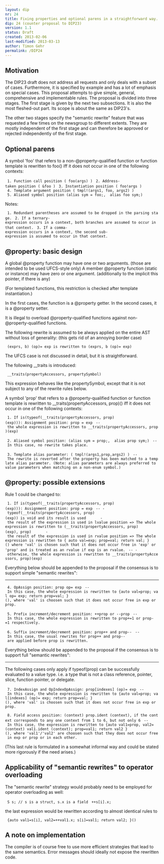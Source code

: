 ```yaml
---
layout: dip
nr: 24
title: Fixing properties and optional parens in a straightforward way.
dip: 24 (counter proposal to DIP23)
version: 1.1
status: Draft
created: 2013-02-06
last-modified: 2013-03-13
author: Timon Gehr
permalink: /DIP24
---
```


Motivation
----------

The DIP23 draft does not address all requests and only deals with a
subset of cases. Furthermore, it is specified by example and has a lot
of emphasis on special cases. This proposal attempts to give simple,
general, comprehensive and implementable rules. The proposal is divided
into three stages. The first stage is given by the next two subsections.
It is also the most fleshed-out part. Its scope is about the same as
DIP23's.

The other two stages specify the "semantic rewrite" feature that was
requested a few times on the newsgroup to different extents. They are
mostly independent of the first stage and can therefore be approved or
rejected independently of the first stage.

Optional parens
---------------

A symbol 'foo' that refers to a non-@property-qualified function or
function template is rewritten to foo() iff it does not occur in one of
the following contexts:

` 1. Function call position ( foo(args) )`
` 2. Address-taken position ( &foo )`
` 3. Instantiation position ( foo!args )`
` 4. Template argument position ( tmpl!(args1, foo, args2) )`
` 5. Aliased symbol position (alias sym = foo;,  alias foo sym;)`

Notes:

` 1. Redundant parentheses are assumed to be dropped in the parsing stage.`
` 2. If a ternary-expression occurs in a context, both branches are assumed to occur in that context.`
` 3. If a comma-expression occurs in a context, the second sub-expression is assumed to occur in that context.`

@property: basic design
-----------------------

A global @property function may have one or two arguments. (those are
intended to be used UFCS-style only) A member @property function (static
or instance) may have zero or one argument. (additionally to the
implicit this pointer, if there is any)

(For templated functions, this restriction is checked after template
instantiation.)

In the first cases, the function is a @property getter. In the second
cases, it is a @property setter.

It is illegal to overload @property-qualified functions against
non-@property-qualified functions.

The following rewrite is assumed to be always applied on the entire AST
without loss of generality: (this gets rid of an annoying border case)

` (exprs, b) (op)= exp is rewritten to (exprs, b (op)= exp)`

The UFCS case is not discussed in detail, but it is straightforward.

The following \_\_traits is introduced:

` __traits(propertyAccessors, propertySymbol)`

This expression behaves like the propertySymbol, except that it is not
subject to any of the rewrite rules below.

A symbol 'prop' that refers to a @property-qualified function or
function template is rewritten to \_\_traits(propertyAccessors, prop)()
iff it does not occur in one of the following contexts:

` 1. If is(typeof(__traits(propertyAccessors, prop)(exp))): Assignment position: prop = exp`
` -- the whole expression is rewritten to __traits(propertyAccessors, prop)(exp)`

` 2. Aliased symbol position: (alias sym = prop;,  alias prop sym;)`
` -- In this case, no rewrite takes place.`

` 3. Template alias parameter: ( tmpl!(args1,prop,args2) )`
` -- The rewrite is reverted after the property has been matched to a template alias parameter. (Note: alias parameters are always preferred to value parameters when matching on a non-enum symbol.)`

@property: possible extensions
------------------------------

Rule 1 could be changed to:

` 1. If is(typeof(__traits(propertyAccessors, prop)(exp))): Assignment position: prop = exp`
` -- - typeof(__traits(propertyAccessors, prop)(exp)) is void and its result is used`
`      - the result of the expression is used in lvalue position => The whole expression is rewritten to (__traits(propertyAccessors, prop)(exp), prop)`
`      - the result of the expression is used in rvalue position => The whole expression is rewritten to { auto val=exp; prop=val; return val; }() where 'val' is chosen such that it does not occur free in 'exp' or 'prop' and is treated as an rvalue if exp is an rvalue.`
` -- - otherwise, the whole expression is rewritten to __traits(propertyAccessors, prop)(exp)`

Everything below should be appended to the proposal if the consensus is
to support simple "semantic rewrites":

------------------------------------------------------------------------

` 4. OpAssign position: prop op= exp`
` -- In this case, the whole expression is rewritten to {auto val=prop; val op= exp; return prop=val; }(), where 'val' is choosen such that it does not occur free in exp or prop.`

` 5. Prefix increment/decrement position: ++prop or --prop`
` -- In this case, the whole expression is rewritten to prop+=1 or prop-=1 respectively.`

` 6. Suffix increment/decrement position: prop++ and prop--`
` -- In this case, the usual rewrites for prop++ and prop-- are applied before prop is rewritten.`

Everything below should be appended to the proposal if the consensus is
to support full "semantic rewrites":

------------------------------------------------------------------------

The following cases only apply if typeof(prop) can be successfully
evaluated to a value type. i.e. a type that is not a class reference,
pointer, slice, function pointer, or delegate.

` 7. IndexAssign and OpIndexOpAssign: prop[indexes] (op)= exp`
` -- In this case, the whole expression is rewritten to {auto val=prop; val[indexes] (op)= exp; return prop=val; }(), where 'val' is choosen such that it does not occur free in exp or prop.`

` 8. Field access position: (context) prop.ident (context), if the context corresponds to any one context from 1 to 6, but not only 6`
` -- In this case, the expression is rewritten to {auto val1=prop, val2=(context) val1.ident (context); prop=val1; return val2 }(), where 'val1'/'val2' are choosen such that they does not occur free in exp or prop or in each other.`

(This last rule is formulated in a somewhat informal way and could be
stated more rigorously if the need arises.)

Applicability of "semantic rewrites" to operator overloading
------------------------------------------------------------

The "semantic rewrite" strategy would probably need to be employed for
operator overloading as well:

` S s; // s is a struct, s.x is a field`
` ++s[i].x;`

the last expression would be rewritten according to almost identical
rules to

` {auto val1=s[i], val2=++val1.x; s[i]=val1; return val2; }()`

A note on implementation
------------------------

The compiler is of course free to use more efficient strategies that
lead to the same semantics. Error messages should ideally not expose the
rewritten code.
